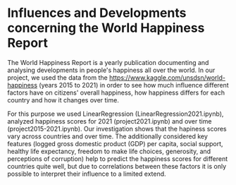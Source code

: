 # Influences and Developments concerning the World Happiness Report
The World Happiness Report is a yearly publication documenting and analysing developments in people's happiness all over the world.
In our project, we used the data from the  https://www.kaggle.com/unsdsn/world-happiness (years 2015 to 2021)
in order to see how much influence different factors have on citizens' overall happiness, how happiness differs for each country and
how it changes over time.

For this purpose we used LinearRegression (LinearRegression2021.ipynb), analyzed happiness scores for 2021 (project2021.ipynb)
and over time (project2015-2021.ipynb).
Our investigation shows that the hapiness scores vary across countries and over time. The additionally considered key features (logged gross domestic product (GDP) per 
capita, social support, healthy life expectancy, freedom to make life choices, generosity, and perceptions of corruption) help to predict the happiness scores
for different countries quite well, but due to correlations between these factors it is only possible to interpret their influence to a limited extend.
  
